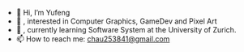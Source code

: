 - 👋 Hi, I’m Yufeng
- 👀 , interested in Computer Graphics, GameDev and Pixel Art
- 🌱 , currently learning Software System at the University of Zurich.
- 📫 How to reach me: chau253841@gmail.com

<!---
YufXiao/YufXiao is a ✨ special ✨ repository because its `README.md` (this file) appears on your GitHub profile.
You can click the Preview link to take a look at your changes.
--->
